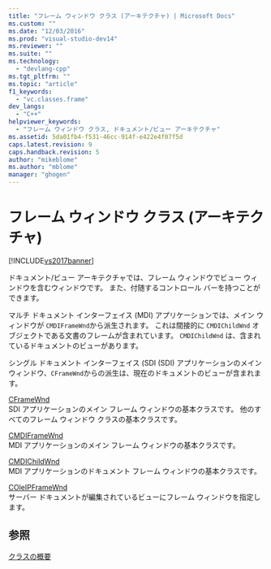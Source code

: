 ```yaml
---
title: "フレーム ウィンドウ クラス (アーキテクチャ) | Microsoft Docs"
ms.custom: ""
ms.date: "12/03/2016"
ms.prod: "visual-studio-dev14"
ms.reviewer: ""
ms.suite: ""
ms.technology: 
  - "devlang-cpp"
ms.tgt_pltfrm: ""
ms.topic: "article"
f1_keywords: 
  - "vc.classes.frame"
dev_langs: 
  - "C++"
helpviewer_keywords: 
  - "フレーム ウィンドウ クラス, ドキュメント/ビュー アーキテクチャ"
ms.assetid: 5da01fb4-f531-46cc-914f-e422e4f07f5d
caps.latest.revision: 9
caps.handback.revision: 5
author: "mikeblome"
ms.author: "mblome"
manager: "ghogen"
---
```

# フレーム ウィンドウ クラス (アーキテクチャ)
[!INCLUDE[vs2017banner](../assembler/inline/includes/vs2017banner.md)]

ドキュメント\/ビュー アーキテクチャでは、フレーム ウィンドウでビュー ウィンドウを含むウィンドウです。  また、付随するコントロール バーを持つことができます。  
  
 マルチ ドキュメント インターフェイス \(MDI\) アプリケーションでは、メイン ウィンドウが `CMDIFrameWnd`から派生されます。  これは間接的に `CMDIChildWnd` オブジェクトである文書のフレームが含まれています。  `CMDIChildWnd` は、含まれているドキュメントのビューがあります。  
  
 シングル ドキュメント インターフェイス \(SDI \(SDI\) アプリケーションのメイン ウィンドウ、`CFrameWnd`からの派生は、現在のドキュメントのビューが含まれます。  
  
 [CFrameWnd](../mfc/reference/cframewnd-class.md)  
 SDI アプリケーションのメイン フレーム ウィンドウの基本クラスです。  他のすべてのフレーム ウィンドウ クラスの基本クラスです。  
  
 [CMDIFrameWnd](../mfc/reference/cmdiframewnd-class.md)  
 MDI アプリケーションのメイン フレーム ウィンドウの基本クラスです。  
  
 [CMDIChildWnd](../mfc/reference/cmdichildwnd-class.md)  
 MDI アプリケーションのドキュメント フレーム ウィンドウの基本クラスです。  
  
 [COleIPFrameWnd](../mfc/reference/coleipframewnd-class.md)  
 サーバー ドキュメントが編集されているビューにフレーム ウィンドウを指定します。  
  
## 参照  
 [クラスの概要](../mfc/class-library-overview.md)